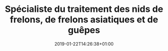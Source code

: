 ---
title: "Spécialiste du traitement des nids de frelons, de frelons asiatiques et de guêpes"
description: "Destruction nids de frelons asiatiques, de frelons européens et de guêpes. Secteur Alpes-Maritimes, Var et Monaco. Destruction rapide, toutes hauteurs."
keywords: "nid de frelons,enlever nid frelons,frelons,frelons asiatiques,frelons européens,guêpes,traitement nids de frelons,alpes-maritimes,var,monaco."
date: 2019-01-22T14:26:38+01:00
draft: false
---